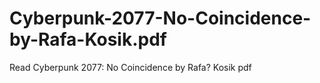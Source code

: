 # Cyberpunk-2077-No-Coincidence-by-Rafa-Kosik.pdf
Read Cyberpunk 2077: No Coincidence by Rafa? Kosik pdf
